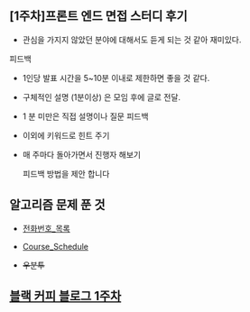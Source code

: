 ## [1주차]프론트 엔드 면접 스터디 후기
- 관심을 가지지 않았던 분야에 대해서도 듣게 되는 것 같아 재미있다.

피드백
- 1인당 발표 시간을 5~10분 이내로 제한하면 좋을 것 같다.
- 구체적인 설명 (1분이상) 은 모임 후에 글로 전달.
- 1 분 미만은 직접 설명이나 질문 피드백
- 이외에 키워드로 힌트 주기
- 매 주마다 돌아가면서 진행자 해보기 

  피드백 방법을 제안 합니다
    
## 알고리즘 문제 푼 것
- [전화번호_목록](https://github.com/DKU-STUDY/Algorithm/pull/518)
- [Course_Schedule](https://github.com/DKU-STUDY/Algorithm/pull/519)
    
- ~~우분투~~
## [블랙 커피 블로그 1주차](https://github.com/blackcoffee-dev/blog/pull/7) 